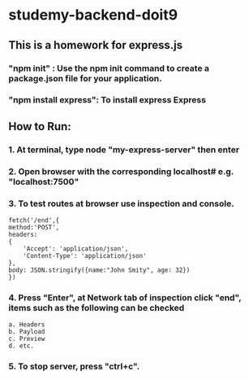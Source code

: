 # studemy-backend-doit9

## This is a homework for express.js

### "npm init" : Use the npm init command to create a package.json file for your application.

### "npm install express": To install express Express

## How to Run:

### 1. At terminal, type node "my-express-server" then enter
### 2. Open browser with the corresponding localhost# e.g. "localhost:7500"
### 3. To test routes at browser use inspection and console.

    fetch('/end',{
    method:'POST',
    headers:
    {
        'Accept': 'application/json',
        'Content-Type': 'application/json'
    },
    body: JSON.stringify({name:"John Smity", age: 32})
    })

### 4. Press "Enter", at Network tab of inspection click "end", items such as the following can be checked

    a. Headers
    b. Payload
    c. Preview
    d. etc.

### 5. To stop server, press "ctrl+c".



